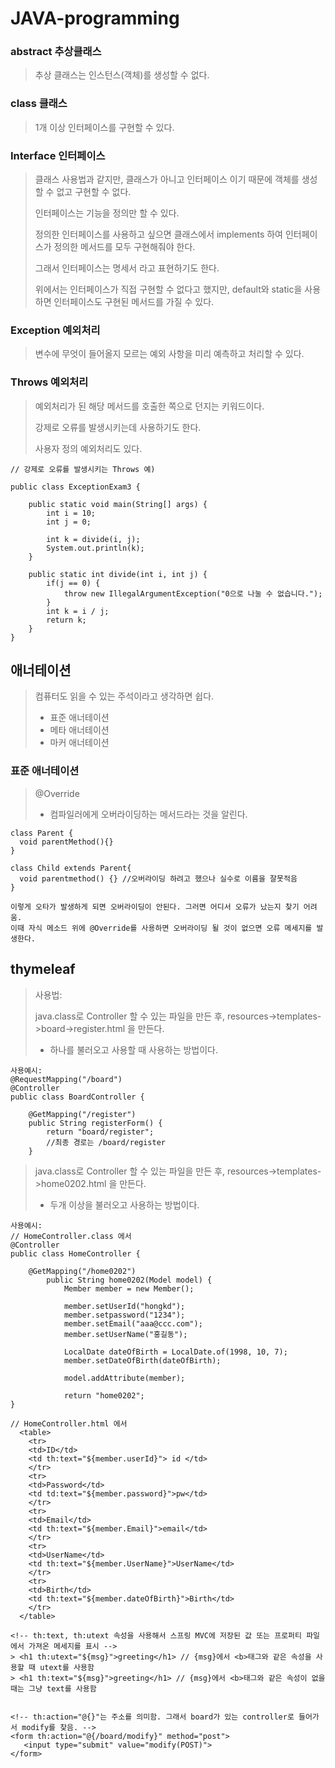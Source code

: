 # JAVA-programming

### abstract 추상클래스
> 추상 클래스는 인스턴스(객체)를 생성할 수 없다.

### class 클래스
> 1개 이상 인터페이스를 구현할 수 있다.

### Interface 인터페이스
> 클래스 사용법과 같지만, 클래스가 아니고 인터페이스 이기 때문에 객체를 생성할 수 없고 구현할 수 없다.
> 
> 인터페이스는 기능을 정의만 할 수 있다. 
> 
> 정의한 인터페이스를 사용하고 싶으면 클래스에서 implements 하여 인터페이스가 정의한 메서드를 모두 구현해줘야 한다.
> 
> 그래서 인터페이스는 명세서 라고 표현하기도 한다.
> 
> 위에서는 인터페이스가 직접 구현할 수 없다고 했지만, default와 static을 사용하면 인터페이스도 구현된 메서드를 가질 수 있다.


### Exception 예외처리
> 변수에 무엇이 들어올지 모르는 예외 사항을 미리 예측하고 처리할 수 있다.

### Throws 예외처리
> 예외처리가 된 해당 메서드를 호출한 쪽으로 던지는 키워드이다.
> 
> 강제로 오류를 발생시키는데 사용하기도 한다.
> 
> 사용자 정의 예외처리도 있다.
> 

```
// 강제로 오류를 발생시키는 Throws 예)

public class ExceptionExam3 {

    public static void main(String[] args) {
        int i = 10;
        int j = 0;
        
        int k = divide(i, j);
        System.out.println(k);
    }
    
    public static int divide(int i, int j) {
        if(j == 0) {
            throw new IllegalArgumentException("0으로 나눌 수 없습니다.");
        }
        int k = i / j;
        return k;
    }
}
```

## 애너테이션  
> 컴퓨터도 읽을 수 있는 주석이라고 생각하면 쉽다.
> - 표준 애너테이션
> - 메타 애너테이션
> - 마커 애너테이션


### 표준 애너테이션
> @Override
> - 컴파일러에게 오버라이딩하는 메서드라는 것을 알린다.
```
class Parent {
  void parentMethod(){}
}

class Child extends Parent{
  void parentmethod() {} //오버라이딩 하려고 했으나 실수로 이름을 잘못적음
}

이렇게 오타가 발생하게 되면 오버라이딩이 안된다. 그러면 어디서 오류가 났는지 찾기 어려움.
이때 자식 메소드 위에 @Override를 사용하면 오버라이딩 될 것이 없으면 오류 메세지를 발생한다.
```

## thymeleaf 

> 사용법:
> 
> java.class로 Controller 할 수 있는 파일을 만든 후, resources->templates->board->register.html 을 만든다.
> - 하나를 불러오고 사용할 때 사용하는 방법이다.
```
사용예시:
@RequestMapping("/board")
@Controller
public class BoardController {
	
	@GetMapping("/register")
	public String registerForm() {
		return "board/register";
		//최종 경로는 /board/register
	}
```

> java.class로 Controller 할 수 있는 파일을 만든 후, resources->templates->home0202.html 을 만든다.
> - 두개 이상을 불러오고 사용하는 방법이다.
```
사용예시:
// HomeController.class 에서
@Controller
public class HomeController {

	@GetMapping("/home0202")
		public String home0202(Model model) {
			Member member = new Member();
			
			member.setUserId("hongkd");
			member.setpassword("1234");
			member.setEmail("aaa@ccc.com");
			member.setUserName("홍길동");
			
			LocalDate dateOfBirth = LocalDate.of(1998, 10, 7);
			member.setDateOfBirth(dateOfBirth);
			
			model.addAttribute(member);
			
			return "home0202";
}

// HomeController.html 에서
  <table>
	<tr>
	<td>ID</td>
	<td th:text="${member.userId}"> id </td>
	</tr>
	<tr>
	<td>Password</td>
	<td td:text="${member.password}">pw</td>
	</tr>
	<tr>
	<td>Email</td>
	<td th:text="${member.Email}">email</td>
	</tr>
	<tr>
	<td>UserName</td>
	<td th:text="${member.UserName}">UserName</td>
	</tr>
	<tr>
	<td>Birth</td>
	<td th:text="${member.dateOfBirth}">Birth</td>
	</tr>
  </table>
```

> <!-- 타임리프 사용 선언을 했기 때문에 html 파일에서 !DOCTYPE html 필요없음-->
> 
> <html xmlns:th="http://www.thymeleaf.org">


> <!-- 타임리프 마크업에는 th속성으로 시작한다. -->
```
<!-- th:text, th:utext 속성을 사용해서 스프링 MVC에 저장된 값 또는 프로퍼티 파일에서 가져온 메세지를 표시 -->
> <h1 th:utext="${msg}">greeting</h1> // {msg}에서 <b>태그와 같은 속성을 사용할 때 utext를 사용함
> <h1 th:text="${msg}">greeting</h1> // {msg}에서 <b>태그와 같은 속성이 없을 때는 그냥 text를 사용함

	
<!-- th:action="@{}"는 주소를 의미함. 그래서 board가 있는 controller로 들어가서 modify를 찾음. -->	
<form th:action="@{/board/modify}" method="post">
   <input type="submit" value="modify(POST)">
</form>
```



